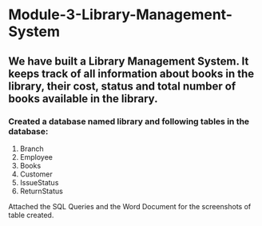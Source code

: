 # Module-3-Library-Management-System
## We have built a Library Management System. It keeps track of all information about books in the library, their cost, status and total number of books available in the library. 
### Created a database named library and following tables in the database: 
1. Branch 
2. Employee 
3. Books 
4. Customer 
5. IssueStatus 
6. ReturnStatus

Attached the SQL Queries and the Word Document for the screenshots of table created.
